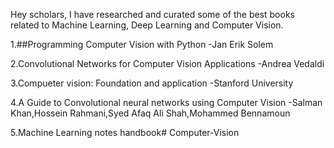 Hey scholars, I have researched and curated some of the best books related to Machine Learning, Deep Learning and Computer Vision. 

1.##Programming Computer Vision with Python
-Jan Erik Solem

2.Convolutional Networks for Computer Vision Applications
-Andrea Vedaldi

3.Compueter vision: Foundation and application
-Stanford University

4.A Guide to Convolutional neural networks using Computer Vision
-Salman Khan,Hossein Rahmani,Syed Afaq Ali Shah,Mohammed Bennamoun

5.Machine Learning notes handbook# Computer-Vision

